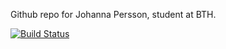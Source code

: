Github repo for Johanna Persson, student at BTH.

[![Build Status](https://travis-ci.com/jjohannaPersson/mvc-project.svg?branch=main)](https://travis-ci.com/github/jjohannaPersson/mvc-project)
